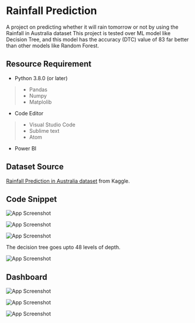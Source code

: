 # Rainfall Prediction

A project on predicting whether it will rain tomorrow or not by using the Rainfall in Australia dataset This project is tested over ML model like Decision Tree, and this model has the accuracy (DTC) value of 83 far better than other models like Random Forest.


## Resource Requirement
- Python 3.8.0 (or later)
>- Pandas
>- Numpy
>- Matplolib
- Code Editor
>- Visual Studio Code
>- Sublime text
>- Atom
- Power BI

## Dataset Source
[Rainfall Prediction in Australia dataset](https://www.kaggle.com/datasets/jsphyg/weather-dataset-rattle-package) from Kaggle.


## Code Snippet
![App Screenshot](https://i.ibb.co/s6JFHCb/Screenshot-2024-05-30-174057.png)


![App Screenshot](https://i.ibb.co/m84MKmw/Screenshot-2024-05-30-180014.png)


![App Screenshot](https://i.ibb.co/dmptqsP/Screenshot-2024-05-30-180353.png)

The decision tree goes upto 48 levels of depth.


![App Screenshot](https://i.ibb.co/RTwpv6D/Screenshot-2024-05-30-180656.png)



## Dashboard


![App Screenshot](https://i.ibb.co/4pvCs7M/Screenshot-2024-05-30-171334.png)



![App Screenshot](https://i.ibb.co/1dwKKyZ/Screenshot-2024-05-30-180931.png)



![App Screenshot](https://i.ibb.co/94wtLTK/Screenshot-2024-05-30-180944.png)